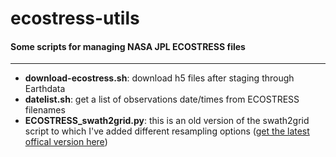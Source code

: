 # ecostress-utils
#### Some scripts for managing NASA JPL ECOSTRESS files
---
* **download-ecostress.sh**: download h5 files after staging through Earthdata
* **datelist.sh**: get a list of observations date/times from ECOSTRESS filenames
* **ECOSTRESS_swath2grid.py**: this is an old version of the swath2grid script to which I've added different resampling options ([get the latest offical version here](https://git.earthdata.nasa.gov/projects/LPDUR/repos/ecostress_swath2grid/browse))
